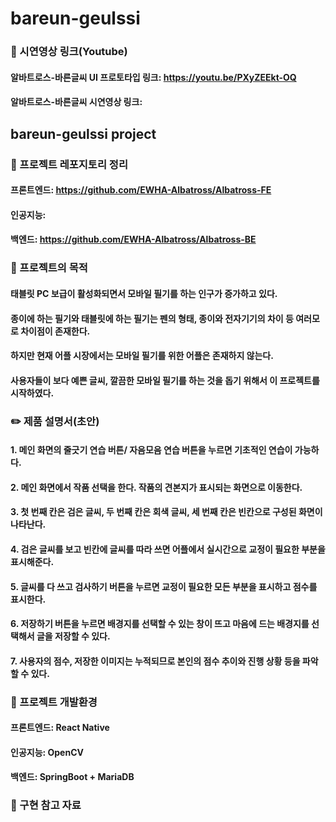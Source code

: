 # bareun-geulssi

### :movie_camera: 시연영상 링크(Youtube)
#### 알바트로스-바른글씨 UI 프로토타입 링크: https://youtu.be/PXyZEEkt-OQ
#### 알바트로스-바른글씨 시연영상 링크:

## bareun-geulssi project

 
### :file_folder: 프로젝트 레포지토리 정리
#### 프론트엔드: https://github.com/EWHA-Albatross/Albatross-FE 
#### 인공지능: 
#### 백엔드: https://github.com/EWHA-Albatross/Albatross-BE

### :pushpin: 프로젝트의 목적
#### 태블릿 PC 보급이 활성화되면서 모바일 필기를 하는 인구가 증가하고 있다.
#### 종이에 하는 필기와 태블릿에 하는 필기는 펜의 형태, 종이와 전자기기의 차이 등 여러모로 차이점이 존재한다.
#### 하지만 현재 어플 시장에서는 모바일 필기를 위한 어플은 존재하지 않는다.
#### 사용자들이 보다 예쁜 글씨, 깔끔한 모바일 필기를 하는 것을 돕기 위해서 이 프로젝트를 시작하였다.

###  :pencil2: 제품 설명서(초안)
#### 1. 메인 화면의 줄긋기 연습 버튼/ 자음모음 연습 버튼을 누르면 기초적인 연습이 가능하다. 
#### 2. 메인 화면에서 작품 선택을 한다. 작품의 견본지가 표시되는 화면으로 이동한다.
#### 3. 첫 번째 칸은 검은 글씨, 두 번째 칸은 회색 글씨, 세 번째 칸은 빈칸으로 구성된 화면이 나타난다.
#### 4. 검은 글씨를 보고 빈칸에 글씨를 따라 쓰면 어플에서 실시간으로 교정이 필요한 부분을 표시해준다. 
#### 5. 글씨를 다 쓰고 검사하기 버튼을 누르면 교정이 필요한 모든 부분을 표시하고 점수를 표시한다.
#### 6. 저장하기 버튼을 누르면 배경지를 선택할 수 있는 창이 뜨고 마음에 드는 배경지를 선택해서 글을 저장할 수 있다.
#### 7. 사용자의 점수, 저장한 이미지는 누적되므로 본인의 점수 추이와 진행 상황 등을 파악할 수 있다.

### :house_with_garden: 프로젝트 개발환경
#### 프론트엔드: React Native
#### 인공지능: OpenCV
#### 백엔드: SpringBoot + MariaDB

### :straight_ruler: 구현 참고 자료
